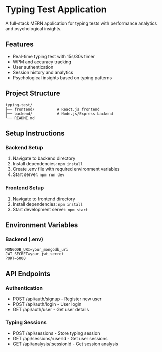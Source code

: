 # Typing Test Application

A full-stack MERN application for typing tests with performance analytics and psychological insights.

## Features

- Real-time typing test with 15s/30s timer
- WPM and accuracy tracking
- User authentication
- Session history and analytics
- Psychological insights based on typing patterns

## Project Structure

```
typing-test/
├── frontend/          # React.js frontend
├── backend/           # Node.js/Express backend
└── README.md
```

## Setup Instructions

### Backend Setup
1. Navigate to backend directory
2. Install dependencies: `npm install`
3. Create .env file with required environment variables
4. Start server: `npm run dev`

### Frontend Setup
1. Navigate to frontend directory
2. Install dependencies: `npm install`
3. Start development server: `npm start`

## Environment Variables

### Backend (.env)
```
MONGODB_URI=your_mongodb_uri
JWT_SECRET=your_jwt_secret
PORT=5000
```

## API Endpoints

### Authentication
- POST /api/auth/signup - Register new user
- POST /api/auth/login - User login
- GET /api/auth/user - Get user details

### Typing Sessions
- POST /api/sessions - Store typing session
- GET /api/sessions/:userId - Get user sessions
- GET /api/analysis/:sessionId - Get session analysis 